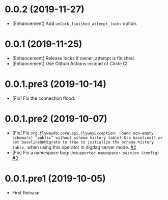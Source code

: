 0.0.2 (2019-11-27)
==================

* [Enhancement] Add `unlock_finished_attempt_locks` option.

0.0.1 (2019-11-25)
==================

* [Enhancement] Release locks if owner_attempt is finished.
* [Enhancement] Use Github Actions instead of Circle CI.

0.0.1.pre3 (2019-10-14)
=======================

* [Fix] Fix the connection flood.

0.0.1.pre2 (2019-10-07)
=======================

* [Fix] Fix `org.flywaydb.core.api.FlywayException: Found non-empty schema(s) "public" without schema history table! Use baseline() or set baselineOnMigrate to true to initialize the schema history table.` when using this operator in digdag server mode. [#2](https://github.com/civitaspo/digdag-operator-pg_lock/pull/2)
* [Fix] Fix a namespace bug: `Unsupported namespace: session (config)` [#3](https://github.com/civitaspo/digdag-operator-pg_lock/pull/3)

0.0.1.pre1 (2019-10-05)
=======================

* First Release
